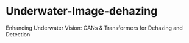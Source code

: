 # Underwater-Image-dehazing
Enhancing Underwater Vision: GANs &amp; Transformers for Dehazing and Detection
